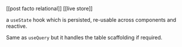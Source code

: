 [[post facto relational]]
[[live store]]

a `useState` hook which is persisted, re-usable across components and reactive.

Same as `useQuery` but it handles the table scaffolding if required.